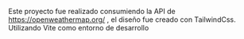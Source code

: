 Este proyecto fue realizado consumiendo la API de https://openweathermap.org/ , el diseño fue creado con TailwindCss. Utilizando Vite como entorno de desarrollo
